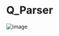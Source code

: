 # Q_Parser

![image](https://user-images.githubusercontent.com/41457204/226091580-5a698cd4-9a45-4ced-9f87-bf26c5fe07fb.png)
